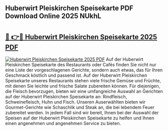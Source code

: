 ## Huberwirt Pleiskirchen Speisekarte PDF Download Online 2025 NUkhL

# <h2><a href="http://gcaoafc.nevu.top/?p=Huberwirt+Pleiskirchen+Speisekarte">🔗 👉🔴 Huberwirt Pleiskirchen Speisekarte 2025 PDF</a></h2>

[![Huberwirt Pleiskirchen Speisekarte 2025 PDF](https://i.imgur.com/dBaPXMq.png)](http://gcaoafc.nevu.top/?p=Huberwirt+Pleiskirchen+Speisekarte)
Auf der Huberwirt Pleiskirchen Speisekarte des Restaurants oder Cafés finden Sie nicht nur eine Liste der vorgeschlagenen Gerichte, sondern auch etwas, das für Ihren Geschmack köstlich und passend ist. Auf der Huberwirt Pleiskirchen Speisekarte unseres Restaurants stehen viele frische Gemüse und Früchte, mit denen Sie leichte und frische Salate zubereiten können. Für diejenigen, die Fleisch bevorzugen, bieten wir eine umfangreiche Auswahl an Gerichten auf der Huberwirt Pleiskirchen Speisekarte an: Rindfleisch, Schweinefleisch, Huhn und Fisch. Unseren Auserwählten bieten wir Gourmet-Gerichte wie Schaschlik und Steak an, die bei lebendem Feuer zubereitet werden. In jedem Fall sind wir bereit, Ihnen bei der Auswahl der Speisen auf der Huberwirt Pleiskirchen Speisekarte zu helfen und Ihnen einen angenehmen und angenehmen Service zu bieten.
